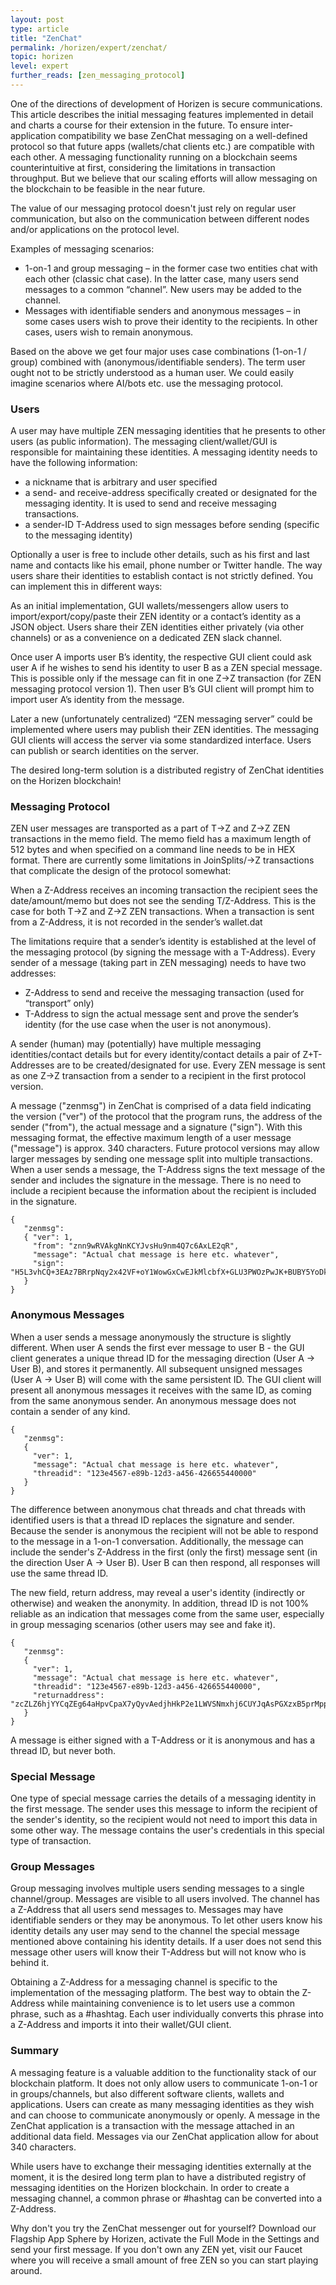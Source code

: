 ```yaml
---
layout: post
type: article
title: "ZenChat"
permalink: /horizen/expert/zenchat/
topic: horizen
level: expert
further_reads: [zen_messaging_protocol]
---
```


One of the directions of development of Horizen is secure communications. This article describes the initial messaging features implemented in detail and charts a course for their extension in the future. To ensure inter-application compatibility we base ZenChat messaging on a well-defined protocol so that future apps (wallets/chat clients etc.) are compatible with each other. A messaging functionality running on a blockchain seems counterintuitive at first, considering the limitations in transaction throughput. But we believe that our scaling efforts will allow messaging on the blockchain to be feasible in the near future. 

The value of our messaging protocol doesn't just rely on regular user communication, but also on the communication between different nodes and/or applications on the protocol level.

Examples of messaging scenarios:

 - 1-on-1 and group messaging – in the former case two entities chat with each other (classic chat case). In the latter case, many users send messages to a common “channel”. New users may be added to the channel.
 - Messages with identifiable senders and anonymous messages – in some cases users wish to prove their identity to the recipients. In other cases, users wish to remain anonymous.

Based on the above we get four major uses case combinations (1-on-1 / group) combined with (anonymous/identifiable senders). The term user ought not to be strictly understood as a human user. We could easily imagine scenarios where AI/bots etc. use the messaging protocol.

### Users

A user may have multiple ZEN messaging identities that he presents to other users (as public information). The messaging client/wallet/GUI is responsible for maintaining these identities. A messaging identity needs to have the following information:

 - a nickname that is arbitrary and user specified
 - a send- and receive-address specifically created or designated for the messaging identity. It is used to send and receive messaging transactions.
 - a sender-ID T-Address used to sign messages before sending (specific to the messaging identity)

Optionally a user is free to include other details, such as his first and last name and contacts like his email, phone number or Twitter handle. The way users share their identities to establish contact is not strictly defined. You can implement this in different ways:

As an initial implementation, GUI wallets/messengers allow users to import/export/copy/paste their ZEN identity or a contact’s identity as a JSON object. Users share their ZEN identities either privately (via other channels) or as a convenience on a dedicated ZEN slack channel.

Once user A imports user B’s identity, the respective GUI client could ask user A if he wishes to send his identity to user B as a ZEN special message. This is possible only if the message can fit in one Z→Z transaction (for ZEN messaging protocol version 1). Then user B’s GUI client will prompt him to import user A’s identity from the message.

Later a new (unfortunately centralized) “ZEN messaging server” could be implemented where users may publish their ZEN identities. The messaging GUI clients will access the server via some standardized interface. Users can publish or search identities on the server.

The desired long-term solution is a distributed registry of ZenChat identities on the Horizen blockchain!

### Messaging Protocol

ZEN user messages are transported as a part of T→Z and Z→Z ZEN transactions in the memo field. The memo field has a maximum length of 512 bytes and when specified on a command line needs to be in HEX format. There are currently some limitations in JoinSplits/→Z transactions that complicate the design of the protocol somewhat:

When a Z-Address receives an incoming transaction the recipient sees the date/amount/memo but does not see the sending T/Z-Address. This is the case for both T→Z and Z→Z ZEN transactions. When a transaction is sent from a Z-Address, it is not recorded in the sender’s wallet.dat

The limitations require that a sender’s identity is established at the level of the messaging protocol (by signing the message with a T-Address). Every sender of a message (taking part in ZEN messaging) needs to have two addresses:

 - Z-Address to send and receive the messaging transaction (used for “transport” only)
 - T-Address to sign the actual message sent and prove the sender’s identity (for the use case when the user is not anonymous).

A sender (human) may (potentially) have multiple messaging identities/contact details but for every identity/contact details a pair of Z+T-Addresses are to be created/designated for use. Every ZEN message is sent as one Z→Z transaction from a sender to a recipient in the first protocol version.

A message ("zenmsg") in ZenChat is comprised of a data field indicating the version ("ver") of the protocol that the program runs, the address of the sender ("from"), the actual message and a signature ("sign"). With this messaging format, the effective maximum length of a user message ("message") is approx. 340 characters. Future protocol versions may allow larger messages by sending one message split into multiple transactions. When a user sends a message, the T-Address signs the text message of the sender and includes the signature in the message. There is no need to include a recipient because the information about the recipient is included in the signature.

```
{
   "zenmsg":
   { "ver": 1,
     "from": "znn9wRVAkgNnKCYJvsHu9nm4Q7c6AxLE2qR",
     "message": "Actual chat message is here etc. whatever", 
     "sign": "H5L3vhCQ+3EAz7BRrpNqy2x42VF+oY1WowGxCwEJkMlcbfX+GLU3PWOzPwJK+BUBY5YoDk/hAkF4GwtqyWWOngI="
   }
}
```

### Anonymous Messages

When a user sends a message anonymously the structure is slightly different. When user A sends the first ever message to user B - the GUI client generates a unique thread ID for the messaging direction (User A → User B), and stores it permanently. All subsequent unsigned messages (User A → User B) will come with the same persistent ID. The GUI client will present all anonymous messages it receives with the same ID, as coming from the same anonymous sender. An anonymous message does not contain a sender of any kind.

```
{
   "zenmsg":
   { 
     "ver": 1,
     "message": "Actual chat message is here etc. whatever", 
     "threadid": "123e4567-e89b-12d3-a456-426655440000"
   }
}
```

The difference between anonymous chat threads and chat threads with identified users is that a thread ID replaces the signature and sender. Because the sender is anonymous the recipient will not be able to respond to the message in a 1-on-1 conversation. Additionally, the message can include the sender's Z-Address in the first (only the first) message sent (in the direction User A → User B). User B can then respond, all responses will use the same thread ID.

The new field, return address, may reveal a user's identity (indirectly or otherwise) and weaken the anonymity. In addition, thread ID is not 100% reliable as an indication that messages come from the same user, especially in group messaging scenarios (other users may see and fake it).

```
{
   "zenmsg":
   { 
     "ver": 1,
     "message": "Actual chat message is here etc. whatever", 
     "threadid": "123e4567-e89b-12d3-a456-426655440000",
     "returnaddress": "zcZLZ6hjYYCqZEg64aHpvCpaX7yQyvAedjhHkP2e1LWVSNmxhj6CUYJqAsPGXzxB5prMppyv2jsJxbGbw4JDvdxpPUbNNUa"
   }
}
```

A message is either signed with a T-Address or it is anonymous and has a thread ID, but never both.

### Special Message

One type of special message carries the details of a messaging identity in the first message. The sender uses this message to inform the recipient of the sender's identity, so the recipient would not need to import this data in some other way. The message contains the user's credentials in this special type of transaction.

### Group Messages

Group messaging involves multiple users sending messages to a single channel/group. Messages are visible to all users involved. The channel has a Z-Address that all users send messages to. Messages may have identifiable senders or they may be anonymous. To let other users know his identity details any user may send to the channel the special message mentioned above containing his identity details. If a user does not send this message other users will know their T-Address but will not know who is behind it.

Obtaining a Z-Address for a messaging channel is specific to the implementation of the messaging platform. The best way to obtain the Z-Address while maintaining convenience is to let users use a common phrase, such as a #hashtag. Each user individually converts this phrase into a Z-Address and imports it into their wallet/GUI client.

### Summary

A messaging feature is a valuable addition to the functionality stack of our blockchain platform. It does not only allow users to communicate 1-on-1 or in groups/channels, but also different software clients, wallets and applications. Users can create as many messaging identities as they wish and can choose to communicate anonymously or openly. A message in the ZenChat application is a transaction with the message attached in an additional data field. Messages via our ZenChat application allow for about 340 characters. 

While users have to exchange their messaging identities externally at the moment, it is the desired long term plan to have a distributed registry of messaging identities on the Horizen blockchain. In order to create a messaging channel, a common phrase or #hashtag can be converted into a Z-Address.

Why don't you try the ZenChat messenger out for yourself? Download our Flagship App Sphere by Horizen, activate the Full Mode in the Settings and send your first message. If you don't own any ZEN yet, visit our Faucet where you will receive a small amount of free ZEN so you can start playing around.

